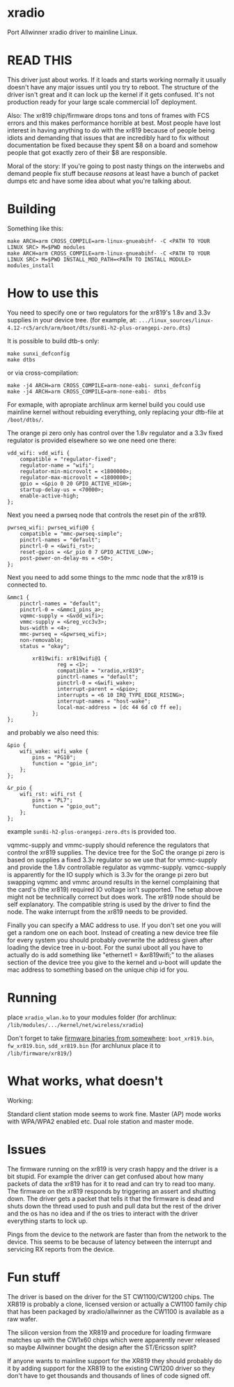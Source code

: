 # xradio
Port Allwinner xradio driver to mainline Linux.

# READ THIS

This driver just about works. If it loads and starts working normally it usually doesn't have any major issues until you try to reboot. The structure of the driver isn't great and it can lock up the kernel if it gets confused. It's not production ready for your large scale commercial IoT deployment.

Also: The xr819 chip/firmware drops tons and tons of frames with FCS errors and this makes performance horrible at best.
Most people have lost interest in having anything to do with the xr819 because of people being idiots and demanding that issues that are incredibly hard to fix without documentation be fixed because they spent $8 on a board and somehow people that got exactly zero of their $8 are responsible.

Moral of the story: If you're going to post nasty things on the interwebs and demand people fix stuff because *reasons* at least have a bunch of packet dumps etc and have some idea about what you're talking about.

# Building

Something like this:

```
make ARCH=arm CROSS_COMPILE=arm-linux-gnueabihf- -C <PATH TO YOUR LINUX SRC> M=$PWD modules
make ARCH=arm CROSS_COMPILE=arm-linux-gnueabihf- -C <PATH TO YOUR LINUX SRC> M=$PWD INSTALL_MOD_PATH=<PATH TO INSTALL MODULE> modules_install
```

# How to use this

You need to specify one or two regulators for the xr819's 1.8v and 3.3v supplies in your device tree.
(for example, at: `.../linux_sources/linux-4.12-rc5/arch/arm/boot/dts/sun8i-h2-plus-orangepi-zero.dts`)

It is possible to build dtb-s only:

```
make sunxi_defconfig
make dtbs
```

or via cross-compilation:

```
make -j4 ARCH=arm CROSS_COMPILE=arm-none-eabi- sunxi_defconfig
make -j4 ARCH=arm CROSS_COMPILE=arm-none-eabi- dtbs
```

For exmaple, with apropiate archlinux arm kernel build you could use mainline kernel without rebuiding everything, only replacing your dtb-file at `/boot/dtbs/`.

The orange pi zero only has control over the 1.8v regulator and a 3.3v fixed regulator is provided elsewhere
so we one need one there:

```
vdd_wifi: vdd_wifi {
	compatible = "regulator-fixed";
	regulator-name = "wifi";
	regulator-min-microvolt = <1800000>;
	regulator-max-microvolt = <1800000>;
	gpio = <&pio 0 20 GPIO_ACTIVE_HIGH>;
	startup-delay-us = <70000>;
	enable-active-high;
};
```

Next you need a pwrseq node that controls the reset pin of the xr819.

```
pwrseq_wifi: pwrseq_wifi@0 {
	compatible = "mmc-pwrseq-simple";
	pinctrl-names = "default";
	pinctrl-0 = <&wifi_rst>;
	reset-gpios = <&r_pio 0 7 GPIO_ACTIVE_LOW>;
	post-power-on-delay-ms = <50>;
};
```

Next you need to add some things to the mmc node that the xr819 is connected to.

```
&mmc1 {
	pinctrl-names = "default";
	pinctrl-0 = <&mmc1_pins_a>;
	vqmmc-supply = <&vdd_wifi>;
	vmmc-supply = <&reg_vcc3v3>;
	bus-width = <4>;
	mmc-pwrseq = <&pwrseq_wifi>;
	non-removable;
	status = "okay";

        xr819wifi: xr819wifi@1 {
                reg = <1>;
                compatible = "xradio,xr819";
                pinctrl-names = "default";
                pinctrl-0 = <&wifi_wake>;
                interrupt-parent = <&pio>;
                interrupts = <6 10 IRQ_TYPE_EDGE_RISING>;
                interrupt-names = "host-wake";
                local-mac-address = [dc 44 6d c0 ff ee];
        };
};
```

and probably we also need this:

```
&pio {
	wifi_wake: wifi_wake {
		pins = "PG10";
		function = "gpio_in";
    };
};

```

```
&r_pio {
	wifi_rst: wifi_rst {
		pins = "PL7";
		function = "gpio_out";
    };
};

```

example `sun8i-h2-plus-orangepi-zero.dts` is provided too.

vqmmc-supply and vmmc-supply should reference the regulators that control the xr819 supplies.
The device tree for the SoC the orange pi zero is based on supplies a fixed 3.3v regulator
so we use that for vmmc-supply and provide the 1.8v controllable regulator as vqmmc-supply.
vqmcc-supply is apparently for the IO supply which is 3.3v for the orange pi zero but
swapping vqmmc and vmmc around results in the kernel complaining that the card's (the xr819)
required IO voltage isn't supported. The setup above might not be technically correct but
does work.
The xr819 node should be self explanatory. The compatible string is used by the driver
to find the node. The wake interrupt from the xr819 needs to be provided. 

Finally you can specify a MAC address to use. If you don't set one you will get a random one
on each boot. Instead of creating a new device tree file for every system you should
probably overwrite the address given after loading the device tree in u-boot. For the sunxi
uboot all you have to actually do is add something like "ethernet1 = &xr819wifi;" to the
aliases section of the device tree you give to the kernel and u-boot will update the mac
address to something based on the unique chip id for you.

# Running

place `xradio_wlan.ko` to your modules folder (for archlinux: `/lib/modules/.../kernel/net/wireless/xradio`)

Don't forget to take [firmware binaries from somewhere](https://github.com/armbian/build/tree/master/packages/extras/firmware/xr819): `boot_xr819.bin`, `fw_xr819.bin`, `sdd_xr819.bin` (for archlunux place it to `/lib/firmware/xr819/`)

# What works, what doesn't

Working:

Standard client station mode seems to work fine.
Master (AP) mode works with WPA/WPA2 enabled etc.
Dual role station and master mode.

# Issues

The firmware running on the xr819 is very crash happy and the driver is a bit
stupid. For example the driver can get confused about how many packets of data
the xr819 has for it to read and can try to read too many. The firmware on the
xr819 responds by triggering an assert and shutting down. The driver gets
a packet that tells it that the firmware is dead and shuts down the thread used
to push and pull data but the rest of the driver and the os has no idea and
if the os tries to interact with the driver everything starts to lock up.

Pings from the device to the network are faster than from the network to the device.
This seems to be because of latency between the interrupt and servicing RX reports
from the device.

# Fun stuff

The driver is based on the driver for the ST CW1100/CW1200 chips.
The XR819 is probably a clone, licensed version or actually a CW1100 family chip
that has been packaged by xradio/allwinner as the CW1100 is available as a raw
wafer. 

The silicon version from the XR819 and procedure for loading firmware
matches up with the CW1x60 chips which were apparently never released so
maybe Allwinner bought the design after the ST/Ericsson split?

If anyone wants to mainline support for the XR819 they should probably do it by
adding support for the XR819 to the existing CW1200 driver so they don't have to
get thousands and thousands of lines of code signed off.
